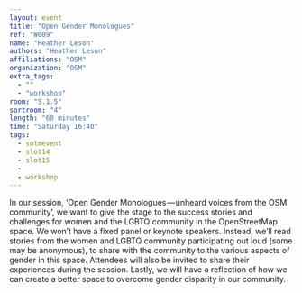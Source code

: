 ```yaml
---
layout: event
title: "Open Gender Monologues"
ref: "W009"
name: "Heather Leson"
authors: "Heather Leson"
affiliations: "OSM"
organization: "OSM"
extra_tags:
  - ""
  - "workshop"
room: "S.1.5"
sortroom: "4"
length: "60 minutes"
time: "Saturday 16:40"
tags:
  - sotmevent
  - slot14
  - slot15
  - 
  - workshop
---
```

In our session, ‘Open Gender Monologues — unheard voices from the OSM community’, we want to give the stage to the success stories and challenges for women and the LGBTQ community in the OpenStreetMap space. We won’t have a fixed panel or keynote speakers. Instead, we’ll read stories from the women and LGBTQ community participating out loud (some may be anonymous), to share with the community to the various aspects of gender in this space. Attendees will also be invited to share their experiences during the session. Lastly, we will have a reflection of how we can create a better space to overcome gender disparity in our community.